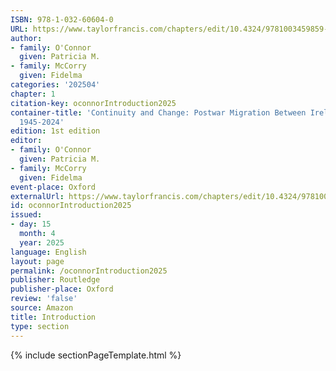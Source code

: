 ```yaml
---
ISBN: 978-1-032-60604-0
URL: https://www.taylorfrancis.com/chapters/edit/10.4324/9781003459859-1/introduction-patricia-connor-fidelma-mccorry
author:
- family: O'Connor
  given: Patricia M.
- family: McCorry
  given: Fidelma
categories: '202504'
chapter: 1
citation-key: oconnorIntroduction2025
container-title: 'Continuity and Change: Postwar Migration Between Ireland and Australia
  1945-2024'
edition: 1st edition
editor:
- family: O'Connor
  given: Patricia M.
- family: McCorry
  given: Fidelma
event-place: Oxford
externalUrl: https://www.taylorfrancis.com/chapters/edit/10.4324/9781003459859-1/introduction-patricia-connor-fidelma-mccorry
id: oconnorIntroduction2025
issued:
- day: 15
  month: 4
  year: 2025
language: English
layout: page
permalink: /oconnorIntroduction2025
publisher: Routledge
publisher-place: Oxford
review: 'false'
source: Amazon
title: Introduction
type: section
---
```

{% include sectionPageTemplate.html %}